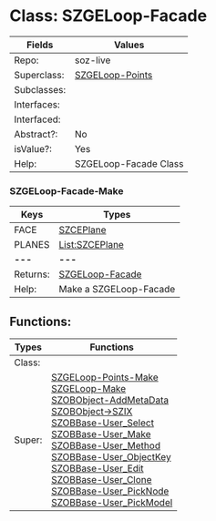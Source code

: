 
# Class:	SZGELoop-Facade

| Fields | Values |
| --------- | --------- |
| Repo: | soz-live |
| Superclass: | [SZGELoop-Points](SZGELoop-Points.html) |
| Subclasses: |  |
| Interfaces: |  |
| Interfaced: |  |
| Abstract?: | No |
| isValue?: | Yes |
| Help: | SZGELoop-Facade Class |

### SZGELoop-Facade-Make

| Keys | Types |
| --------- | --------- |
| FACE | [SZCEPlane](SZCEPlane.html) |
| PLANES | [List:SZCEPlane](SZCEPlane.html) |
| **---** | **---** |
| Returns: | [SZGELoop-Facade](SZGELoop-Facade.html) |
| Help: | Make a SZGELoop-Facade |


## Functions:

| Types | Functions |
| --------- | --------- |
| Class: |  |
| Super: | [SZGELoop-Points-Make](SZGELoop-Points.html) <br> [SZGELoop-Make](SZGELoop.html) <br> [SZOBObject-AddMetaData](SZOBObject.html) <br> [SZOBObject->SZIX](SZOBObject.html) <br> [SZOBBase-User_Select](SZOBBase.html) <br> [SZOBBase-User_Make](SZOBBase.html) <br> [SZOBBase-User_Method](SZOBBase.html) <br> [SZOBBase-User_ObjectKey](SZOBBase.html) <br> [SZOBBase-User_Edit](SZOBBase.html) <br> [SZOBBase-User_Clone](SZOBBase.html) <br> [SZOBBase-User_PickNode](SZOBBase.html) <br> [SZOBBase-User_PickModel](SZOBBase.html) |



